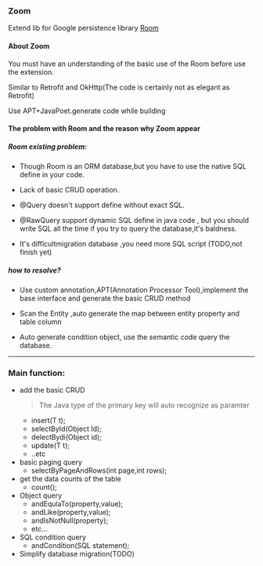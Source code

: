 ### Zoom

Extend lib for Google persistence library [Room]()

#### About Zoom

You must have an understanding of the basic use of the Room before  use the extension.


Similar to Retrofit and OkHttp(The code is certainly not as elegant as Retrofit)


Use APT+JavaPoet.generate code while building

#### The problem with Room and the reason why Zoom appear

##### Room existing problem:
- Though Room is an ORM database,but you have to use the native SQL  define in your code.

- Lack of basic CRUD operation.

- @Query doesn't support define without exact SQL.

- @RawQuery support dynamic SQL define in java code , but you should write SQL all the time if you try to query the database,it's baldness.

- It's difficultmigration database ,you need more SQL script (TODO,not finish yet)

##### how to resolve?
- Use custom annotation,APT(Annotation Processor Tool),implement the base interface and generate the basic CRUD method

- Scan the Entity ,auto generate the map between entity property and table column

- Auto generate condition object, use the semantic code query the database.


---

### Main function:

- add the basic CRUD
  > The Java type of the  primary key will auto recognize as paramter
  - insert(T t);
  - selectById(Object Id);
  - delectBydi(Object id);
  - update(T t);
  - ..etc
- basic paging query
  - selectByPageAndRows(int page,int rows);
- get the data counts of the table
  - count();
- Object query
  - andEqulaTo(property,value);
  - andLike(property,value);
  - andIsNotNull(property);
  - etc...
- SQL condition query
  - andCondition(SQL statement);
- Simplify database migration(TODO)


